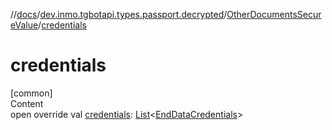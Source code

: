 //[docs](../../../index.md)/[dev.inmo.tgbotapi.types.passport.decrypted](../index.md)/[OtherDocumentsSecureValue](index.md)/[credentials](credentials.md)



# credentials  
[common]  
Content  
open override val [credentials](credentials.md): [List](https://kotlinlang.org/api/latest/jvm/stdlib/kotlin.collections/-list/index.html)<[EndDataCredentials](../../dev.inmo.tgbotapi.types.passport.credentials/-end-data-credentials/index.md)>  




